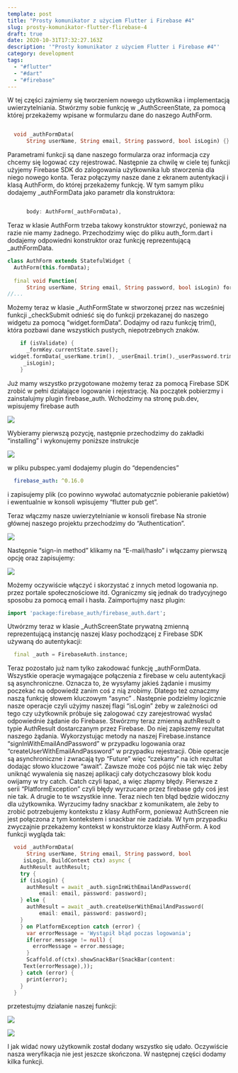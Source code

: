 ```yaml
---
template: post
title: "Prosty komunikator z użyciem Flutter i Firebase #4"
slug: prosty-komunikator-flutter-flirebase-4
draft: true
date: 2020-10-31T17:32:27.163Z
description: '"Prosty komunikator z użyciem Flutter i Firebase #4"'
category: development
tags:
  - "#flutter"
  - "#dart"
  - "#firebase"
---
```

<!--StartFragment-->

W tej części zajmiemy się tworzeniem nowego użytkownika i implementacją uwierzytelniania. Stwórzmy sobie funkcję w _AuthScreenState, za pomocą której przekażemy wpisane w formularzu dane do naszego AuthForm.

<!--EndFragment-->

```dart

  void _authFormData(
      String userName, String email, String password, bool isLogin) {}
```

<!--StartFragment-->

Parametrami funkcji są dane naszego formularza oraz informacja czy chcemy się logować czy rejestrować. Następnie za chwilę w ciele tej funkcji użyjemy Firebase SDK do zalogowania użytkownika lub stworzenia dla niego nowego konta. Teraz połączymy nasze dane z ekranem autentykacji i klasą AuthForm, do której przekażemy funkcję. W tym samym pliku dodajemy _authFormData jako parametr dla konstruktora:

<!--EndFragment-->

```dart

      body: AuthForm(_authFormData),
```

<!--StartFragment-->



Teraz w klasie AuthForm trzeba takowy konstruktor stowrzyć, ponieważ na razie nie mamy żadnego. Przechodzimy więc do pliku auth_form.dart i dodajemy odpowiedni konstruktor oraz funkcję reprezentującą _authFormData.

<!--EndFragment-->

```dart
class AuthForm extends StatefulWidget {
  AuthForm(this.formData);
 
  final void Function(
      String userName, String email, String password, bool isLogin) formData;
//...

```

<!--StartFragment-->

Możemy teraz w klasie _AuthFormState w stworzonej przez nas wcześniej funkcji _checkSubmit odnieść się do funkcji przekazanej do naszego widgetu za pomocą “widget.formData”. Dodajmy od razu funkcję trim(), która pozbawi dane wszystkich pustych, niepotrzebnych znaków.

<!--EndFragment-->

```dart
    if (isValidate) {
      _formKey.currentState.save();
 widget.formData(_userName.trim(), _userEmail.trim(),_userPassword.trim(),
     _isLogin);
    }

```

<!--StartFragment-->

Już mamy wszystko przygotowane możemy teraz za pomocą Firebase SDK zrobić w pełni działające logowanie i rejestrację. Na początek pobierzmy i zainstalujmy plugin firebase_auth. Wchodzimy na stronę pub.dev, wpisujemy firebase auth

<!--EndFragment-->

<!--StartFragment-->

![](https://lh3.googleusercontent.com/9kZaLMhfRxBzMtjulPuG2w1IhTxnLlwbIpWrrNpW7qEzRiIONji7PTQibw_UrmIe5wRxqdbhBE3qYKM6qmX5bS4_2n2-_vS_8-ReYjRhqMR96Fw4VBcs5SxDIzayCLF9VryF8r4m)

<!--EndFragment-->

<!--StartFragment-->

Wybieramy pierwszą pozycję, następnie przechodzimy do zakładki “installing” i wykonujemy poniższe instrukcje

<!--EndFragment-->

<!--StartFragment-->

![](https://lh6.googleusercontent.com/8NjT1YbR5n_xDy0M__ivFuANwjAFK0I5fhcjPPRNvW7TgWK1EBcQ_F12MGu9cWICN6JPWoeak_T8bqpq8scW-rjkwz3tJ2Hn02zV0T13nKDhCKZ83Sppco6nXgHTWcm9wM8q7h80)

<!--EndFragment-->

<!--StartFragment-->

w pliku pubspec.yaml dodajemy plugin do “dependencies”

<!--EndFragment-->

```yaml
  firebase_auth: ^0.16.0
```

<!--StartFragment-->

i zapisujemy plik (co powinno wywołać automatycznie pobieranie pakietów) i ewentualnie w konsoli wpisujemy “flutter pub get”.



Teraz włączmy nasze uwierzytelnianie w konsoli firebase Na stronie głównej naszego projektu przechodzimy do “Authentication”.

<!--EndFragment-->

<!--StartFragment-->

![](https://lh3.googleusercontent.com/14cJzmI-8csKZvTudcno6iPIxysxjkjJw3y8Ux8s7wg8CPebrJ8QpLHx_bS8yyJaxrNSbDKyGVE6TuglbZktXLI77dNYnbR_AocwLcVHnSV_yOmwl2S3cu_EnH5659vLRl0J4jxQ)

<!--EndFragment-->

<!--StartFragment-->



Następnie “sign-in method” klikamy na “E-mail/hasło” i włączamy pierwszą opcję oraz zapisujemy:

<!--EndFragment-->

<!--StartFragment-->

![](https://lh6.googleusercontent.com/Z9_VgBbVPhkRKbmoPUbOTK3Jm1ZkCsVerpJEQJOmZ1qY7zeaJ7QFkVmKzad7W4nsPOPvw9V2UlDPJE3CHkpZ6xzwrzto45oh5UZwFV1c8hcIjlq_ioi_zNMYOPVb2XEdBeOFDULB)

<!--EndFragment-->

<!--StartFragment-->

Możemy oczywiście włączyć i skorzystać z innych metod logowania np. przez portale społecznościowe itd. Ograniczmy się jednak do tradycyjnego sposobu za pomocą email i hasła. Zaimportujmy nasz plugin:

<!--EndFragment-->

```dart
import 'package:firebase_auth/firebase_auth.dart';
```

<!--StartFragment-->

Utwórzmy teraz w klasie _AuthScreenState prywatną zmienną reprezentującą instancję naszej klasy pochodzącej z Firebase SDK używaną do autentykacji:

<!--EndFragment-->

```dart
  final _auth = FirebaseAuth.instance;
```

<!--StartFragment-->



Teraz pozostało już nam tylko zakodować funkcję _authFormData. Wszystkie operacje wymagające połączenia z firebase w celu autentykacji są asynchroniczne. Oznacza to, że wysyłamy jakieś żądanie i musimy poczekać na odpowiedź zanim coś z nią zrobimy. Dlatego też oznaczmy naszą funkcję słowem kluczowym “async” . Następnie podzielmy logicznie nasze operacje czyli użyjmy naszej flagi “isLogin” żeby w zależności od tego czy użytkownik próbuje się zalogować czy zarejestrować wysłać odpowiednie żądanie do Firebase. Stwórzmy teraz zmienną authResult o typie AuthResult dostarczanym przez Firebase. Do niej zapiszemy rezultat naszego żądania. Wykorzystując metody na naszej Firebase.instance “signInWithEmailAndPassword” w przypadku logowania oraz “createUserWithEmailAndPassword” w przypadku rejestracji. Obie operacje są asynchroniczne i zwracają typ “Future” więc “czekamy” na ich rezultat dodając słowo kluczowe “await”. Zawsze może coś pójść nie tak więc żeby uniknąć wywalenia się naszej aplikacji cały dotychczasowy blok kodu owijamy w try catch. Catch czyli łapać, a więc złapmy błędy. Pierwsze z serii “PlatformException” czyli błędy wyrzucane przez firebase gdy coś jest nie tak. A drugie to te wszystkie inne. Teraz niech ten błąd będzie widoczny dla użytkownika. Wyrzucimy ładny snackbar z komunikatem, ale żeby to zrobić potrzebujemy kontekstu z klasy AuthForm, ponieważ AuthScreen nie jest połączona z tym kontekstem i snackbar nie zadziała. W tym przypadku zwyczajnie przekażemy kontekst w konstruktorze klasy AuthForm. A kod funkcji wygląda tak:

<!--EndFragment-->

```dart
  void _authFormData(
      String userName, String email, String password, bool  
     isLogin, BuildContext ctx) async {
    AuthResult authResult;
    try {
    if (isLogin) {
      authResult = await _auth.signInWithEmailAndPassword(
          email: email, password: password);
    } else {
      authResult = await _auth.createUserWithEmailAndPassword(
          email: email, password: password);
    }
    } on PlatformException catch (error) {
      var errorMessage = 'Wystąpił błąd poczas logowania';
      if(error.message != null) {
        errorMessage = error.message;
      }
      Scaffold.of(ctx).showSnackBar(SnackBar(content:
     Text(errorMessage),));
    } catch (error) {
      print(error);
    }
  }

```

<!--StartFragment-->

przetestujmy działanie naszej funkcji:

<!--EndFragment-->

<!--StartFragment-->

![](https://lh3.googleusercontent.com/INN3kactz3W2NRhohB67PGvCZmRySkbg87wyv7t59c_ZYbeqoOIn_uqUqYjhhOOPVXkMN7WpzRRBW1lD2PZBqY8RTNHGppgznKbq0NCE_hvJgvIrZVRJcQQibF3p7LzfaRrcAohx)

<!--EndFragment-->

<!--StartFragment-->

![](https://lh5.googleusercontent.com/hLuFE0utWmocn3R3iqSzkGLcZXVYhWAQ2vF_YQ5qlbb4lCrsmop6eMQ8x1kUImWCq6eLyjsP1rkzSObfm0atfKIyXHQIGWxM42ValzAYAlB1ZZ6-uPYz41T7SCRMHpBPui0oMhCO)

<!--EndFragment-->

<!--StartFragment-->

I jak widać nowy użytkownik został dodany wszystko się udało. Oczywiście nasza weryfikacja nie jest jeszcze skończona. W następnej części dodamy kilka funkcji.

<!--EndFragment-->